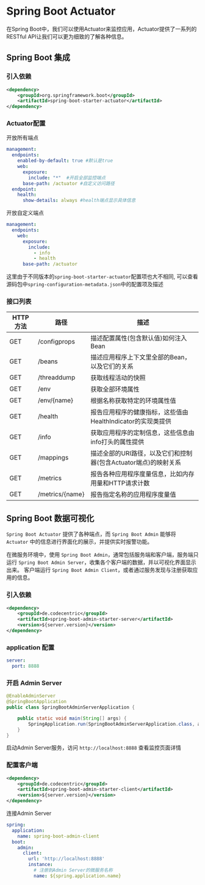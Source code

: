 # Spring Boot Actuator

在Spring Boot中，我们可以使用Actuator来监控应用，Actuator提供了一系列的RESTful API让我们可以更为细致的了解各种信息。

## Spring Boot 集成
### 引入依赖

```xml
<dependency>
    <groupId>org.springframework.boot</groupId>
    <artifactId>spring-boot-starter-actuator</artifactId>
</dependency>
```

### Actuator配置

开放所有端点
```yaml
management:
  endpoints:
    enabled-by-default: true #默认是true
    web:
      exposure:
        include: "*"  #开启全部监控端点
      base-path: /actuator #自定义访问路径
  endpoint:
    health:
      show-details: always #health端点显示具体信息
```

开放自定义端点
```yaml
management:
  endpoints:
    web:
      exposure:
        include: 
          - info
          - health
      base-path: /actuator
```

这里由于不同版本的`spring-boot-starter-actuator`配置项也大不相同,
可以查看源码包中`spring-configuration-metadata.json`中的配置项及描述

### 接口列表

|HTTP 方法|路径|描述|
|---|---|---|
|GET|/configprops|描述配置属性(包含默认值)如何注入Bean|
|GET|/beans|描述应用程序上下文里全部的Bean，以及它们的关系|
|GET|/threaddump|获取线程活动的快照|
|GET|/env|获取全部环境属性|
|GET|/env/{name}|根据名称获取特定的环境属性值|
|GET|/health|报告应用程序的健康指标，这些值由HealthIndicator的实现类提供|
|GET|/info|获取应用程序的定制信息，这些信息由info打头的属性提供|
|GET|/mappings|描述全部的URI路径，以及它们和控制器(包含Actuator端点)的映射关系|
|GET|/metrics|报告各种应用程序度量信息，比如内存用量和HTTP请求计数|
|GET|/metrics/{name}|报告指定名称的应用程序度量值|


## Spring Boot 数据可视化
`Spring Boot Actuator` 提供了各种端点，而 `Spring Boot Admin` 能够将 `Actuator` 中的信息进行界面化的展示，并提供实时报警功能。

在微服务环境中，使用 `Spring Boot Admin`，通常包括服务端和客户端，服务端只运行 `Spring Boot Admin Server`，收集各个客户端的数据，并以可视化界面显示出来。
客户端运行 `Spring Boot Admin Client`，或者通过服务发现与注册获取应用的信息。

### 引入依赖

```xml
<dependency>
    <groupId>de.codecentric</groupId>
    <artifactId>spring-boot-admin-starter-server</artifactId>
    <version>${server.version}</version>
</dependency>
```

### application 配置

```yaml
server:
  port: 8888
```

### 开启 Admin Server

```java
@EnableAdminServer
@SpringBootApplication
public class SpringBootAdminServerApplication {

    public static void main(String[] args) {
        SpringApplication.run(SpringBootAdminServerApplication.class, args);
    }
}
```

启动Admin Server服务，访问 `http://localhost:8888` 查看监控页面详情

### 配置客户端

```xml
<dependency>
    <groupId>de.codecentric</groupId>
    <artifactId>spring-boot-admin-starter-client</artifactId>
    <version>${server.version}</version>
</dependency>
```

连接Admin Server
```yaml
spring:
  application:
    name: spring-boot-admin-client
  boot:
    admin:
      client:
        url: 'http://localhost:8888'
        instance:
          # 注册到Admin Server的微服务名称
          name: ${spring.application.name}
```